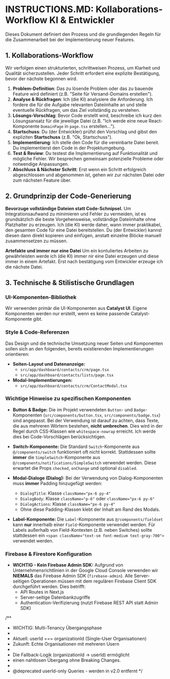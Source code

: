 # INSTRUCTIONS.MD: Kollaborations-Workflow KI & Entwickler

Dieses Dokument definiert den Prozess und die grundlegenden Regeln für die Zusammenarbeit bei der Implementierung neuer Features.

## 1. Kollaborations-Workflow

Wir verfolgen einen strukturierten, schrittweisen Prozess, um Klarheit und Qualität sicherzustellen. Jeder Schritt erfordert eine explizite Bestätigung, bevor der nächste begonnen wird.

1.  **Problem-Definition**: Das zu lösende Problem oder das zu bauende Feature wird definiert (z.B. "Seite für Versand-Domains erstellen").
2.  **Analyse & Rückfragen**: Ich (die KI) analysiere die Anforderung. Ich fordere die für die Aufgabe relevanten Dateiinhalte an und stelle eventuelle Rückfragen, um das Ziel vollständig zu verstehen.
3.  **Lösungs-Vorschlag**: Bevor Code erstellt wird, beschreibe ich kurz den Lösungsansatz für die jeweilige Datei (z.B. "Ich werde eine neue React-Komponente `DomainPage` in `page.tsx` erstellen...").
4.  **Startschuss**: Du (der Entwickler) prüfst den Vorschlag und gibst den expliziten **Startschuss** (z.B. "Ok, Startschuss").
5.  **Implementierung**: Ich stelle den Code für die vereinbarte Datei bereit. Du implementierst den Code in der Projektumgebung.
6.  **Test & Review**: Du testest die Implementierung auf Funktionalität und mögliche Fehler. Wir besprechen gemeinsam potenzielle Probleme oder notwendige Anpassungen.
7.  **Abschluss & Nächster Schritt**: Erst wenn ein Schritt erfolgreich abgeschlossen und abgenommen ist, gehen wir zur nächsten Datei oder zum nächsten Feature über.

## 2. Grundprinzip der Code-Generierung

**Bevorzuge vollständige Dateien statt Code-Schnipsel.**
Um Integrationsaufwand zu minimieren und Fehler zu vermeiden, ist es grundsätzlich die beste Vorgehensweise, vollständige Dateiinhalte ohne Platzhalter zu erzeugen. Ich (die KI) werde daher, wann immer praktikabel, den gesamten Code für eine Datei bereitstellen. Du (der Entwickler) kannst diesen dann direkt kopieren und einfügen, anstatt einzelne Blöcke manuell zusammensetzen zu müssen.

**Artefakte und immer nur eine Datei**
Um ein kontuliertes Arbeiten zu gewährleisten werde ich (die KI) immer nir eine Datei erzeugen und diese immer in einem Artefakt. Erst nach bestätigung vom Entwickler erzeuge ich die nächste Datei.

## 3. Technische & Stilistische Grundlagen

### UI-Komponenten-Bibliothek

Wir verwenden primär die UI-Komponenten aus **Catalyst UI**. Eigene Komponenten werden nur erstellt, wenn es keine passende Catalyst-Komponente gibt.

### Style & Code-Referenzen

Das Design und die technische Umsetzung neuer Seiten und Komponenten sollen sich an den folgenden, bereits existierenden Implementierungen orientieren:

* **Seiten-Layout und Datenanzeige:**
    * `src/app/dashboard/contacts/crm/page.tsx`
    * `src/app/dashboard/contacts/lists/page.tsx`
* **Modal-Implementierungen:**
    * `src/app/dashboard/contacts/crm/ContactModal.tsx`

### Wichtige Hinweise zu spezifischen Komponenten

* **Button & Badge:** Die im Projekt verwendeten `Button`- und `Badge`-Komponenten (`src/components/button.tsx`, `src/components/badge.tsx`) sind angepasst. Bei der Verwendung ist darauf zu achten, dass Texte, die aus mehreren Wörtern bestehen, **nicht umbrechen**. Dies wird in der Regel durch CSS-Klassen wie `whitespace-nowrap` erreicht. Ich werde dies bei Code-Vorschlägen berücksichtigen.

* **Switch-Komponente:** Die Standard `Switch`-Komponente aus `@/components/switch` funktioniert oft nicht korrekt. Stattdessen sollte **immer** die `SimpleSwitch`-Komponente aus `@/components/notifications/SimpleSwitch` verwendet werden. Diese erwartet die Props `checked`, `onChange` und optional `disabled`.

* **Modal-Dialoge (Dialog):** Bei der Verwendung von Dialog-Komponenten muss **immer** Padding hinzugefügt werden:
    * `DialogTitle`: Klasse `className="px-6 py-4"`
    * `DialogBody`: Klasse `className="p-6"` oder `className="px-6 py-6"`
    * `DialogActions`: Klasse `className="px-6 py-4"`
    * Ohne diese Padding-Klassen klebt der Inhalt am Rand des Modals.

* **Label-Komponente:** Die `Label`-Komponente aus `@/components/fieldset` kann **nur** innerhalb einer `Field`-Komponente verwendet werden. Für Labels außerhalb von Field-Kontexten (z.B. neben Switches) sollte stattdessen ein `<span className="text-sm font-medium text-gray-700">` verwendet werden.


### Firebase & Firestore Konfiguration

* **WICHTIG - Kein Firebase Admin SDK:** Aufgrund von Unternehmensrichtlinien in der Google Cloud Console verwenden wir **NIEMALS** das Firebase Admin SDK (`firebase-admin`). Alle Server-seitigen Operationen müssen mit dem regulären Firebase Client SDK durchgeführt werden. Dies betrifft:
  - API Routes in Next.js
  - Server-seitige Datenbankzugriffe
  - Authentication-Verifizierung (nutzt Firebase REST API statt Admin SDK)



/**
 * WICHTIG: Multi-Tenancy Übergangsphase
 * 
 * Aktuell: userId === organizationId (Single-User Organisationen)
 * Zukunft: Echte Organisationen mit mehreren Usern
 * 
 * Die Fallback-Logik (organizationId -> userId) ermöglicht
 * einen nahtlosen Übergang ohne Breaking Changes.
 * 
 * @deprecated userId-only Queries - werden in v2.0 entfernt
 */
